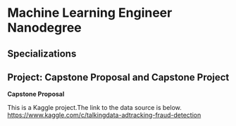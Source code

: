 # Machine Learning Engineer Nanodegree
## Specializations
## Project: Capstone Proposal and Capstone Project

**Capstone Proposal**

This is a Kaggle project.The link to the data source is below. 
https://www.kaggle.com/c/talkingdata-adtracking-fraud-detection